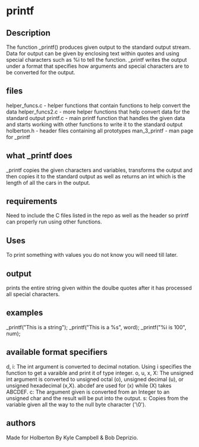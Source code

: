 # printf

## Description
The function _printf() produces given output to the standard output stream. Data for output can be given by enclosing text within quotes and using special characters such as %i to tell the function. _printf writes the output under a format that specifies how arguments and special characters are to be converted for the output.
## files
helper_funcs.c - helper functions that contain functions to help convert the data
helper_funcs2.c - more helper functions that help convert data for the standard output
printf.c - main printf function that handles the given data and starts working with other functions to write it to the standard output
holberton.h - header files containing all prototypes
man_3_printf - man page for _printf
## what _printf does
_printf copies the given characters and variables, transforms the output and then copies it to the standard output as well as returns an int which is the length of all the cars in the output.
## requirements
Need to include the C files listed in the repo as well as the header so printf can properly run using other functions.
## Uses
To print something with values you do not know you will need till later.
## output
prints the entire string given within the doulbe quotes after it has processed all special characters.
## examples
_printf("This is a string");
_printf("This is a %s", word);
_printf("%i is 100", num);
## available format specifiers
d, i: The int argument is converted to decimal notation. Using i specifies the function to get a varaible and print it of type integer.
o, u, x, X: The unsigned int argument is converted to unsigned octal (o), unsigned decimal (u), or unsigned hexadecimal (x,X). abcdef are used for (x) while (X) takes ABCDEF.
c: The argument given is converted from an Integer to an unsigned char and the result will be put into the output.
s: Copies from the variable given all the way to the null byte character ('\0').
## authors

Made for Holberton By Kyle Campbell & Bob Deprizio.
